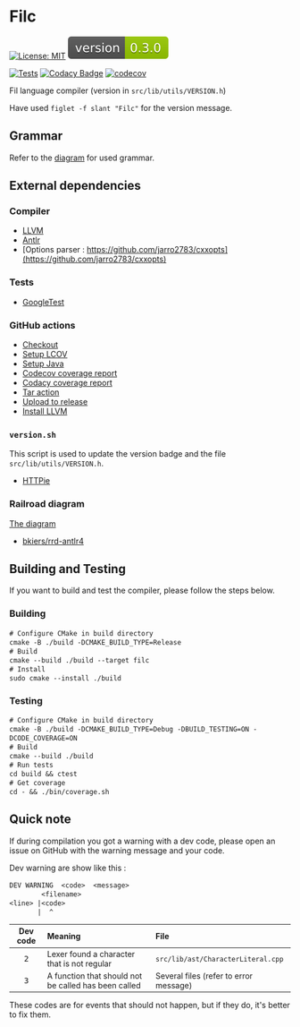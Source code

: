 # Filc

[![License: MIT](https://img.shields.io/badge/License-MIT-yellow.svg)](https://opensource.org/licenses/MIT)
![Version](version.svg)

[![Tests](https://github.com/Fil-Language/Filc/actions/workflows/tests.yml/badge.svg?branch=master)](https://github.com/Fil-Language/Filc/actions/workflows/tests.yml)
[![Codacy Badge](https://app.codacy.com/project/badge/Grade/749c60420a9244dbac4ce1e0bd594f1e)](https://www.codacy.com/gh/Fil-Language/Filc/dashboard?utm_source=github.com&amp;utm_medium=referral&amp;utm_content=Fil-Language/Filc&amp;utm_campaign=Badge_Grade)
[![codecov](https://codecov.io/gh/Fil-Language/Filc/branch/master/graph/badge.svg?token=BRT1CEUTW9)](https://codecov.io/gh/Fil-Language/Filc)

Fil language compiler (version in `src/lib/utils/VERSION.h`)

Have used `figlet -f slant "Filc"` for the version message.

## Grammar

Refer to the [diagram](src/lib/grammar/diagram.html) for used grammar.

## External dependencies

### Compiler

- [LLVM](https://llvm.org/)
- [Antlr](https://www.antlr.org/)
- [Options parser : https://github.com/jarro2783/cxxopts](https://github.com/jarro2783/cxxopts)

### Tests

- [GoogleTest](https://google.github.io/googletest/)

### GitHub actions

- [Checkout](https://github.com/marketplace/actions/checkout)
- [Setup LCOV](https://github.com/marketplace/actions/setup-lcov)
- [Setup Java](https://github.com/marketplace/actions/setup-java-jdk)
- [Codecov coverage report](https://github.com/marketplace/actions/codecov)
- [Codacy coverage report](https://github.com/marketplace/actions/codacy-coverage-reporter)
- [Tar action](https://github.com/marketplace/actions/tar-action)
- [Upload to release](https://github.com/marketplace/actions/upload-to-release)
- [Install LLVM](https://github.com/marketplace/actions/install-llvm-and-clang)

### `version.sh`

This script is used to update the version badge and the file `src/lib/utils/VERSION.h`.

- [HTTPie](https://github.com/httpie/httpie)

### Railroad diagram

[The diagram](src/lib/grammar/diagram.html)

- [bkiers/rrd-antlr4](https://github.com/bkiers/rrd-antlr4)

## Building and Testing

If you want to build and test the compiler, please follow the steps below.

### Building

```shell
# Configure CMake in build directory
cmake -B ./build -DCMAKE_BUILD_TYPE=Release
# Build
cmake --build ./build --target filc
# Install
sudo cmake --install ./build
```

### Testing

```shell
# Configure CMake in build directory
cmake -B ./build -DCMAKE_BUILD_TYPE=Debug -DBUILD_TESTING=ON -DCODE_COVERAGE=ON
# Build
cmake --build ./build
# Run tests
cd build && ctest
# Get coverage
cd - && ./bin/coverage.sh
```

## Quick note

If during compilation you got a warning with a dev code, please open an issue on GitHub with the warning message and
your code.

Dev warning are show like this :

```
DEV WARNING  <code>  <message>
        <filename>
<line> |<code>
       |  ^
```

|   Dev code   | Meaning                                              | File                                   |
|:------------:|:-----------------------------------------------------|:---------------------------------------|
| <kbd>2</kbd> | Lexer found a character that is not regular          | `src/lib/ast/CharacterLiteral.cpp`     |
| <kbd>3</kdb> | A function that should not be called has been called | Several files (refer to error message) |

These codes are for events that should not happen, but if they do, it's better to fix them.

